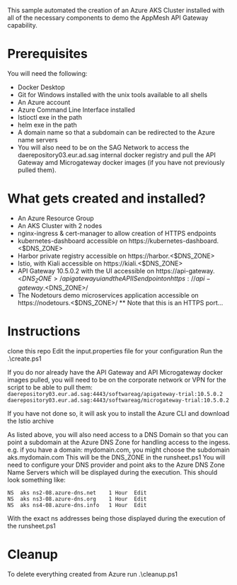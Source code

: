 This sample automated the creation of an Azure AKS Cluster installed with all of the necessary components to demo the AppMesh API Gateway capability.

# Prerequisites
You will need the following:
* Docker Desktop
* Git for Windows installed with the unix tools available to all shells
* An Azure account
* Azure Command Line Interface installed
* Istioctl exe in the path
* helm exe in the path
* A domain name so that a subdomain can be redirected to the Azure name servers
* You will also need to be on the SAG Network to access the daerepository03.eur.ad.sag internal docker registry and pull the API Gateway amd Microgateway docker images (if you have not previously pulled them).

# What gets created and installed?
* An Azure Resource Group
* An AKS Cluster with 2 nodes
* nginx-ingress & cert-manager to allow creation of HTTPS endpoints
* kubernetes-dashboard accessible on https://kubernetes-dashboard.<$DNS_ZONE>
* Harbor private registry accessible on https://harbor.<$DNS_ZONE>
* Istio, with Kiali accessible on https://kiali.<$DNS_ZONE>
* API Gateway 10.5.0.2 with the UI accessible on https://api-gateway.<$DNS_ZONE>/apigatewayui
                      and the API IS endpoint on https://api-gateway.<$DNS_ZONE>/
* The Nodetours demo microservices application accessible on https://nodetours.<$DNS_ZONE>/
** Note that this is an HTTPS port...

# Instructions
clone this repo
Edit the input.properties file for your configuration
Run the .\create.ps1

If you do nor already have the API Gateway and API Microgateway docker images pulled, you will need to be on the corporate network or VPN for the script to be able to pull them:
```daerepository03.eur.ad.sag:4443/softwareag/apigateway-trial:10.5.0.2```
```daerepository03.eur.ad.sag:4443/softwareag/microgateway-trial:10.5.0.2```

If you have not done so, it will ask you to install the Azure CLI and download the Istio archive

As listed above, you will also need access to a DNS Domain so that you can point a subdomain at the Azure DNS Zone for handling access to the ingess.
e.g. if you have a domain: mydomain.com, you might choose the subdomain aks.mydomain.com This will be the DNS_ZONE in the runsheet.ps1
You will need to configure your DNS provider and point aks to the Azure DNS Zone Name Servers which will be displayed during the execution.
This should look something like:
```NS	aks	ns1-08.azure-dns.com	1 Hour	Edit
NS	aks	ns2-08.azure-dns.net	1 Hour	Edit
NS	aks	ns3-08.azure-dns.org	1 Hour	Edit
NS	aks	ns4-08.azure-dns.info	1 Hour  Edit
```
With the exact ns addresses being those displayed during the execution of the runsheet.ps1

# Cleanup
To delete everything created from Azure run .\cleanup.ps1
